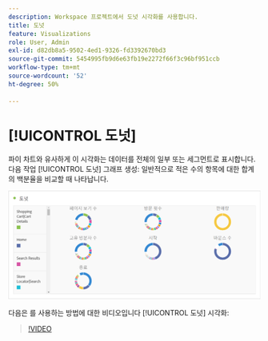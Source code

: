 ```yaml
---
description: Workspace 프로젝트에서 도넛 시각화를 사용합니다.
title: 도넛
feature: Visualizations
role: User, Admin
exl-id: d82db8a5-9502-4ed1-9326-fd3392670bd3
source-git-commit: 5454995fb9d6e63fb19e2272f66f3c96bf951ccb
workflow-type: tm+mt
source-wordcount: '52'
ht-degree: 50%

---
```


# [!UICONTROL 도넛]

파이 차트와 유사하게 이 시각화는 데이터를 전체의 일부 또는 세그먼트로 표시합니다. 다음 작업 [!UICONTROL 도넛] 그래프 생성: 일반적으로 적은 수의 항목에 대한 합계의 백분율을 비교할 때 나타납니다.

![](assets/donut.png)

다음은 를 사용하는 방법에 대한 비디오입니다 [!UICONTROL 도넛] 시각화:

>[!VIDEO](https://video.tv.adobe.com/v/334309/?quality=12)
